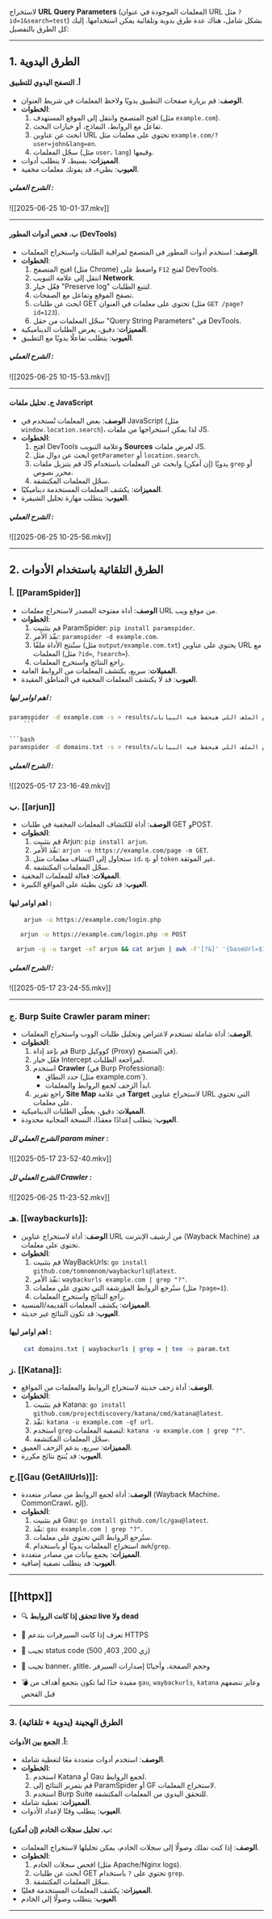 لاستخراج **URL Query Parameters** (المعلمات الموجودة في عنوان URL مثل `?id=1&search=test`) بشكل شامل، هناك عدة طرق يدوية وتلقائية يمكن استخدامها. إليك كل الطرق بالتفصيل:

---

## **1. الطرق اليدوية**
#### **أ. التصفح اليدوي للتطبيق**
- **الوصف**: قم بزيارة صفحات التطبيق يدويًا ولاحظ المعلمات في شريط العنوان.
- **الخطوات**:
  1. افتح المتصفح وانتقل إلى الموقع المستهدف (مثل `example.com`).
  2. تفاعل مع الروابط، النماذج، أو خيارات البحث.
  3. ابحث عن عناوين URL تحتوي على معلمات مثل `example.com/?user=john&lang=en`.
  4. سجّل المعلمات (مثل `user`، `lang`) وقيمها.
- **المميزات**: بسيط، لا يتطلب أدوات.
- **العيوب**: بطيء، قد يفوتك معلمات مخفية.

##### الشرح العملي : 
![[2025-06-25 10-01-37.mkv]]

----

#### **ب. فحص أدوات المطور (DevTools)**
- **الوصف**: استخدم أدوات المطور في المتصفح لمراقبة الطلبات واستخراج المعلمات.
- **الخطوات**:
  1. افتح المتصفح (مثل Chrome) واضغط على `F12` لفتح DevTools.
  2. انتقل إلى علامة التبويب **Network**.
  3. فعّل خيار "Preserve log" لتتبع الطلبات.
  4. تصفح الموقع وتفاعل مع الصفحات.
  5. ابحث عن طلبات GET تحتوي على معلمات في العنوان (مثل `GET /page?id=123`).
  6. سجّل المعلمات من حقل "Query String Parameters" في DevTools.
- **المميزات**: دقيق، يعرض الطلبات الديناميكية.
- **العيوب**: يتطلب تفاعلًا يدويًا مع التطبيق.
##### الشرح العملي : 
![[2025-06-25 10-15-53.mkv]]

----

#### **ج. تحليل ملفات JavaScript**
- **الوصف**: بعض المعلمات تُستخدم في JavaScript (مثل `window.location.search`)، لذا يمكن استخراجها من ملفات JS.
- **الخطوات**:
  1. افتح DevTools وعلامة التبويب **Sources** لعرض ملفات JS.
  2. ابحث عن دوال مثل `getParameter` أو `location.search`.
  3. قم بتنزيل ملفات JS يدويًا (إن أمكن) وابحث عن المعلمات باستخدام `grep` أو محرر نصوص.
  4. سجّل المعلمات المكتشفة.
- **المميزات**: يكشف المعلمات المستخدمة ديناميكيًا.
- **العيوب**: يتطلب مهارة تحليل الشيفرة.
##### الشرح العملي : 
![[2025-06-25 10-25-56.mkv]]

---

## **2. الطرق التلقائية باستخدام الأدوات**
### **أ. [[ParamSpider]]**

- **الوصف**: أداة مفتوحة المصدر لاستخراج معلمات URL من موقع ويب.
- **الخطوات**:
  1. قم بتثبيت ParamSpider: `pip install paramspider`.
  2. نفّذ الأمر: `paramspider -d example.com`.
  3. ستُنتج الأداة ملفًا (مثل `output/example.com.txt`) يحتوي على عناوين URL مع المعلمات (مثل `?id=`, `?search=`).
  4. راجع النتائج واستخرج المعلمات.
- **المميلات**: سريع، يكتشف المعلمات من الروابط العامة.
- **العيوب**: قد لا يكتشف المعلمات المخفية في المناطق المقيدة.
##### اهم اوامر ليها :
```bash
paramspider -d example.com -s > results/اسم الملف اللي هيحفظ فيه البيانات .txt
	```
	
```bash
paramspider -d domains.txt -s > results/اسم الملف اللي هيحفظ فيه البيانات .txt 
```

##### الشرح العملي : 
![[2025-05-17 23-16-49.mkv]]


### **ب. [[arjun]]**
- **الوصف**: أداة للكتشاف المعلمات المخفية في طلبات GET وPOST.
- **الخطوات**:
  1. قم بتثبيت Arjun: `pip install arjun`.
  2. نفّذ الأمر: `arjun -u https://example.com/page -m GET`.
  3. ستحاول إلى اكتشاف معلمات مثل `id`، `q`، أو `token` غير الموثقة.
  4. سجّل المعلمات المكتشفة.
- **المميلات**: فعالة للمعلمات المخفية.
- **العيوب**: قد تكون بطيئة على المواقع الكبيرة.
#### اهم اوامر ليها :
 
 ```bash
     arjun -u https://example.com/login.php
```


  ```bash
     arjun -u https://example.com/login.php -m POST
```


  ```bash
    arjun -q -u target -oT arjun && cat arjun | awk -F'[?&]' '{baseUrl=$1; for(i=2; i<=NF; i++) {spli($i, param, "="); print baseUrl "?" param[1] "="}}' | kxss
```
##### الشرح العملي : 
![[2025-05-17 23-24-55.mkv]]

----

### ج. Burp Suite  Crawler  param miner:
- **الوصف**: أداة شاملة تستخدم لاعتراض وتحليل طلبات الووب واستخراج المعلمات.
- **الخطوات**:
  1. قم بإعد إداة Burp كووكيل (Proxy) في المتصفح).
  2. فعّل خيار Intercept لمراجعة الطلبات.
  3. استخدم **Crawler** (في Burp Professional):
     - حدد النطاق (مثل example.com`).
     - ابدأ الزحف لجمع الروابط والمعلمات.
  4. راجع تقرير **Site Map** في علامة **Target** لاستخراج عناوين URL التي تحتوي على معلمات.
- **المميلات**: دقيق، يغطّي الطلبات الديناميكية.
- **العيوب**: يتطلب إعدادًا معقدًا، النسخة المجانية محدودة.
##### الشرح العملي لل param miner  : 

![[2025-05-17 23-52-40.mkv]]
##### الشرح العملي لل Crawler  : 

![[2025-06-25 11-23-52.mkv]]


### **هـ. [[waybackurls]]**:
- **الوصف**: أداة لاستخراج عناوين URL من أرشيف الإنترنت (Wayback Machine) قد تحتوي على معلمات.
- **الخطوات**:
  1. قم بتثبيت WayBackUrls: `go install github.com/tomnomnom/waybackurls@latest`.
  2. نفّذ الأمر: `waybackurls example.com | grep "?"`.
  3. ستُرجع الروابط المؤرشفة التي تحتوي على معلمات (مثل `?page=1`).
  4. راجع النتائج واستخرج المعلمات.
- **المميزات**: يكشف المعلمات القديمة/المنسية.
- **العيوب**: قد تكون النتائج غير حديثة.
#### اهم اوامر ليها :
```bash
    cat domains.txt | waybackurls | grep = | tee -a param.txt 
```


### **ز. [[Katana]]**:
- **الوصف**: أداة زحف حديثة لاستخراج الروابط والمعلمات من المواقع.
- **الخطوات**:
  1. قم بتثبيت Katana: `go install github.com/projectdiscovery/katana/cmd/katana@latest`.
  2. نفّذ: `katana -u example.com -qf url`.
  3. استخدم `grep` لتصفية المعلمات: `katana -u example.com | grep "?"`.
  4. سجّل المعلمات المكتشفة.
- **المميزات**: سريع، يدعم الزحف العميق.
- **العيوب**: قد يُنتج نتائج مكررة.

### **ح.[[Gau (GetAllUrls)]]**:
- **الوصف**: أداة لجمع الروابط من مصادر متعددة (Wayback Machine، CommonCrawl، إلخ).
- **الخطوات**:
  1. قم بتثبيت Gau: `go install github.com/lc/gau@latest`.
  2. نفّذ: `gau example.com | grep "?"`.
  3. ستُرجع الروابط التي تحتوي على معلمات.
  4. استخراج المعلمات يدويًا أو باستخدام `awk`/`grep`.
- **المميزات**: يجمع بيانات من مصادر متعددة.
- **العيوب**: قد يتطلب تصفية إضافية.

---
## [[httpx]]

- 🔍 **تتحقق إذا كانت الروابط live ولا dead**
    
- 🔐 تعرف إذا كانت السيرفرات بتدعم HTTPS
    
- 🧾 تجيب status code (زي 200, 403, 500)
    
- 🧠 تجيب banner، وtitle، وحجم الصفحة، وأحيانًا إصدارات السيرفر
    
- 💣 مفيدة جدًا لما تكون بتجمع أهداف من `gau`, `waybackurls`, `katana` وعايز تنضفهم قبل الفحص

-----

### **3. الطرق الهجينة (يدوية + تلقائية)**
#### **أ. الجمع بين الأدوات**:
- **الوصف**: استخدم أدوات متعددة معًا لتغطية شاملة.
- **الخطوات**:
  1. استخدم Katana أو Gau لجمع الروابط.
  2. قم بتمرير النتائج إلى ParamSpider أو GF لاستخراج المعلمات.
  3. استخدم Burp Suite للتحقق اليدوي من المعلمات المكتشفة.
- **المميزات**: تغطية شاملة.
- **العيوب**: يتطلب وقتًا لإعداد الأدوات.

#### **ب. تحليل سجلات الخادم (إن أمكن)**:
- **الوصف**: إذا كنت تملك وصولًا إلى سجلات الخادم، يمكن تحليلها لاستخراج المعلمات.
- **الخطوات**:
  1. افحص سجلات الخادم (مثل Apache/Nginx logs).
  2. ابحث عن طلبات GET تحتوي على `?` باستخدام `grep`.
  3. سجّل المعلمات المكتشفة.
- **المميزات**: يكشف المعلمات المستخدمة فعليًا.
- **العيوب**: يتطلب وصولًا إلى الخادم.

---


